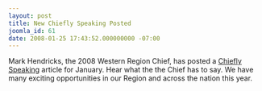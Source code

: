 ```yaml
---
layout: post
title: New Chiefly Speaking Posted
joomla_id: 61
date: 2008-01-25 17:43:52.000000000 -07:00
---
```

Mark Hendricks, the 2008 Western Region Chief, has posted a <a href=leadership/chief/chieflyspeaking.php>Chiefly Speaking</a> article for January. Hear what the the Chief has to say. We have many exciting opportunities in our Region and across the nation this year.

